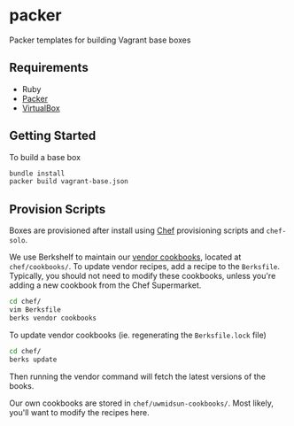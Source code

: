 # packer
Packer templates for building Vagrant base boxes

## Requirements
* Ruby
* [Packer](https://www.packer.io/downloads.html)
* [VirtualBox](https://www.virtualbox.org/wiki/Downloads)

## Getting Started
To build a base box

```bash
bundle install
packer build vagrant-base.json
```

## Provision Scripts
Boxes are provisioned after install using [Chef](https://www.chef.io/chef) provisioning scripts and ``chef-solo``.

We use Berkshelf to maintain our [vendor cookbooks](https://supermarket.chef.io), located at ``chef/cookbooks/``. To update vendor recipes, add a recipe to the ``Berksfile``. Typically, you should not need to modify these cookbooks, unless you're adding a new cookbook from the Chef Supermarket.

```bash
cd chef/
vim Berksfile
berks vendor cookbooks
```

To update vendor cookbooks (ie. regenerating the ``Berksfile.lock`` file)

```bash
cd chef/
berks update
```

Then running the vendor command will fetch the latest versions of the books.

Our own cookbooks are stored in ``chef/uwmidsun-cookbooks/``. Most likely, you'll want to modify the recipes here.
